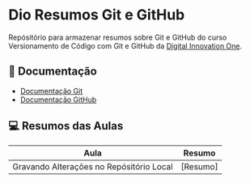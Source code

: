 
# Dio Resumos Git e GitHub

Repósitório para armazenar resumos sobre Git e GitHub do curso Versionamento de Código com Git e GitHub da [Digital Innovation One](https://www.dio.me/).

## 📙 Documentação
- [Documentação Git](https://git-scm.com/doc)
- [Documentação GitHub](https://docs.github.com/pt)

## 💻 Resumos das Aulas

| Aula | Resumo |
|------|--------|
|Gravando Alterações no Repósitório Local | [Resumo]
